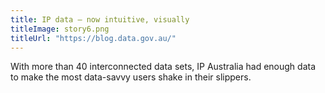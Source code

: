 ```yaml
---
title: IP data – now intuitive, visually
titleImage: story6.png
titleUrl: "https://blog.data.gov.au/"
---
```

<p>With more than 40 interconnected data sets, IP Australia had enough data to make the most data-savvy users shake in their slippers.</p>